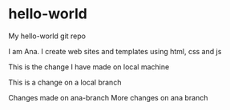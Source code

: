 # hello-world
My hello-world git repo

I am Ana. I create web sites and templates using html, css and js

This is the change I have made on local machine

This is a change on a local branch

Changes made on ana-branch
More changes on ana branch
